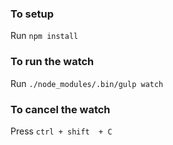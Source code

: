 ### To setup
Run `npm install`

### To run the watch
Run `./node_modules/.bin/gulp watch`

### To cancel the watch
Press `ctrl + shift  + C`
